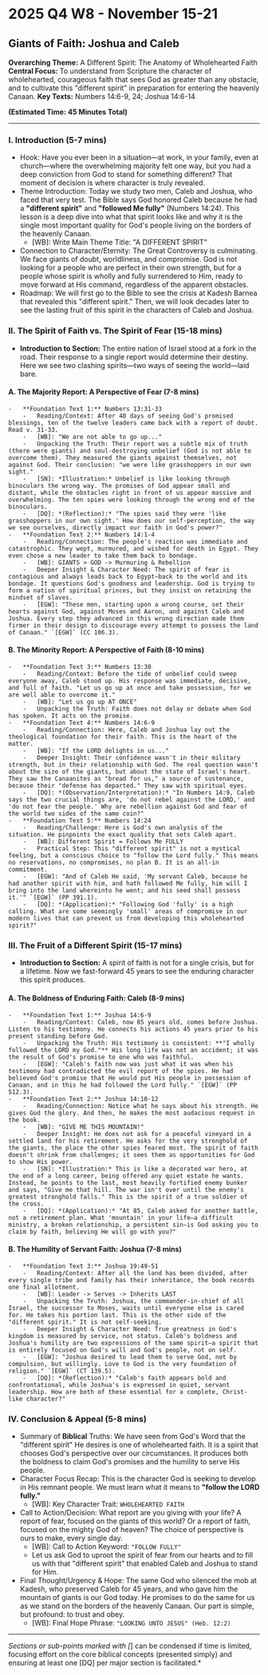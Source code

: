 # 2025 Q4 W8 - November 15-21
## Giants of Faith: Joshua and Caleb

**Overarching Theme:** A Different Spirit: The Anatomy of Wholehearted Faith
**Central Focus:** To understand from Scripture the character of wholehearted, courageous faith that sees God as greater than any obstacle, and to cultivate this "different spirit" in preparation for entering the heavenly Canaan.
**Key Texts:** Numbers 14:6-9, 24; Joshua 14:6-14

**(Estimated Time: 45 Minutes Total)**

---

### I. Introduction (5-7 mins)
-   Hook: Have you ever been in a situation—at work, in your family, even at church—where the overwhelming majority felt one way, but you had a deep conviction from God to stand for something different? That moment of decision is where character is truly revealed.
-   Theme Introduction: Today we study two men, Caleb and Joshua, who faced that very test. The Bible says God honored Caleb because he had a **"different spirit"** and **"followed Me fully"** (Numbers 14:24). This lesson is a deep dive into what that spirit looks like and why it is the single most important quality for God's people living on the borders of the heavenly Canaan.
    -   [WB]: Write Main Theme Title: "A DIFFERENT SPIRIT"
-   Connection to Character/Eternity: The Great Controversy is culminating. We face giants of doubt, worldliness, and compromise. God is not looking for a people who are perfect in their own strength, but for a people whose spirit is wholly and fully surrendered to Him, ready to move forward at His command, regardless of the apparent obstacles.
-   Roadmap: We will first go to the Bible to see the crisis at Kadesh Barnea that revealed this "different spirit." Then, we will look decades later to see the lasting fruit of this spirit in the characters of Caleb and Joshua.

### II. The Spirit of Faith vs. The Spirit of Fear (15-18 mins)
-   **Introduction to Section:** The entire nation of Israel stood at a fork in the road. Their response to a single report would determine their destiny. Here we see two clashing spirits—two ways of seeing the world—laid bare.

#### A. The Majority Report: A Perspective of Fear (7-8 mins)
    -   **Foundation Text 1:** Numbers 13:31-33
        -   Reading/Context: After 40 days of seeing God's promised blessings, ten of the twelve leaders came back with a report of doubt. Read v. 31-33.
        -   [WB]: "We are not able to go up..."
        -   Unpacking the Truth: Their report was a subtle mix of truth (there were giants) and soul-destroying unbelief (God is not able to overcome them). They measured the giants against themselves, not against God. Their conclusion: "we were like grasshoppers in our own sight."
        -   [SN]: *Illustration:* Unbelief is like looking through binoculars the wrong way. The promises of God appear small and distant, while the obstacles right in front of us appear massive and overwhelming. The ten spies were looking through the wrong end of the binoculars.
        -   [DQ]: *(Reflection):* "The spies said they were 'like grasshoppers in our own sight.' How does our self-perception, the way we see ourselves, directly impact our faith in God's power?"
    -   **Foundation Text 2:** Numbers 14:1-4
        -   Reading/Connection: The people's reaction was immediate and catastrophic. They wept, murmured, and wished for death in Egypt. They even chose a new leader to take them back to bondage.
        -   [WB]: GIANTS > GOD -> Murmuring & Rebellion
        -   Deeper Insight & Character Need: The spirit of fear is contagious and always leads back to Egypt—back to the world and its bondage. It questions God's goodness and leadership. God is trying to form a nation of spiritual princes, but they insist on retaining the mindset of slaves.
        -   [EGW]: "These men, starting upon a wrong course, set their hearts against God, against Moses and Aaron, and against Caleb and Joshua. Every step they advanced in this wrong direction made them firmer in their design to discourage every attempt to possess the land of Canaan." `[EGW]` (CC 106.3).

#### B. The Minority Report: A Perspective of Faith (8-10 mins)
    -   **Foundation Text 3:** Numbers 13:30
        -   Reading/Context: Before the tide of unbelief could sweep everyone away, Caleb stood up. His response was immediate, decisive, and full of faith. "Let us go up at once and take possession, for we are well able to overcome it."
        -   [WB]: "Let us go up AT ONCE"
        -   Unpacking the Truth: Faith does not delay or debate when God has spoken. It acts on the promise.
    -   **Foundation Text 4:** Numbers 14:6-9
        -   Reading/Connection: Here, Caleb and Joshua lay out the theological foundation for their faith. This is the heart of the matter.
        -   [WB]: "If the LORD delights in us..."
        -   Deeper Insight: Their confidence wasn't in their military strength, but in their relationship with God. The real question wasn't about the size of the giants, but about the state of Israel's heart. They saw the Canaanites as "bread for us," a source of sustenance, because their "defense has departed." They saw with spiritual eyes.
        -   [DQ]: *(Observation/Interpretation):* "In Numbers 14:9, Caleb says the two crucial things are, 'do not rebel against the LORD,' and 'do not fear the people.' Why are rebellion against God and fear of the world two sides of the same coin?"
    -   **Foundation Text 5:** Numbers 14:24
        -   Reading/Challenge: Here is God's own analysis of the situation. He pinpoints the exact quality that sets Caleb apart.
        -   [WB]: Different Spirit = Follows Me FULLY
        -   Practical Step: This "different spirit" is not a mystical feeling, but a conscious choice to "follow the Lord fully." This means no reservations, no compromises, no plan B. It is an all-in commitment.
        -   [EGW]: "And of Caleb He said, 'My servant Caleb, because he had another spirit with him, and hath followed Me fully, him will I bring into the land whereinto he went; and his seed shall possess it.'" `[EGW]` (PP 391.1).
        -   [DQ]: *(Application):* "Following God 'fully' is a high calling. What are some seemingly 'small' areas of compromise in our modern lives that can prevent us from developing this wholehearted spirit?"

### III. The Fruit of a Different Spirit (15-17 mins)
-   **Introduction to Section:** A spirit of faith is not for a single crisis, but for a lifetime. Now we fast-forward 45 years to see the enduring character this spirit produces.

#### A. The Boldness of Enduring Faith: Caleb (8-9 mins)
    -   **Foundation Text 1:** Joshua 14:6-9
        -   Reading/Context: Caleb, now 85 years old, comes before Joshua. Listen to his testimony. He connects his actions 45 years prior to his present standing before God.
        -   Unpacking the Truth: His testimony is consistent: **"I wholly followed the LORD my God."** His long life was not an accident; it was the result of God's promise to one who was faithful.
        -   [EGW]: "Caleb's faith now was just what it was when his testimony had contradicted the evil report of the spies. He had believed God's promise that He would put His people in possession of Canaan, and in this he had followed the Lord fully." `[EGW]` (PP 512.3).
    -   **Foundation Text 2:** Joshua 14:10-12
        -   Reading/Connection: Notice what he says about his strength. He gives God the glory. And then, he makes the most audacious request in the book.
        -   [WB]: "GIVE ME THIS MOUNTAIN!"
        -   Deeper Insight: He does not ask for a peaceful vineyard in a settled land for his retirement. He asks for the very stronghold of the giants, the place the other spies feared most. The spirit of faith doesn't shrink from challenges; it sees them as opportunities for God to show His power.
        -   [SN]: *Illustration:* This is like a decorated war hero, at the end of a long career, being offered any quiet estate he wants. Instead, he points to the last, most heavily fortified enemy bunker and says, "Give me that hill. The war isn't over until the enemy's greatest stronghold falls." This is the spirit of a true soldier of the cross.
        -   [DQ]: *(Application):* "At 85, Caleb asked for another battle, not a retirement plan. What 'mountain' in your life—a difficult ministry, a broken relationship, a persistent sin—is God asking you to claim by faith, believing He will go with you?"

#### B. The Humility of Servant Faith: Joshua (7-8 mins)
    -   **Foundation Text 3:** Joshua 19:49-51
        -   Reading/Context: After all the land has been divided, after every single tribe and family has their inheritance, the book records one final allotment.
        -   [WB]: Leader -> Serves -> Inherits LAST
        -   Unpacking the Truth: Joshua, the commander-in-chief of all Israel, the successor to Moses, waits until everyone else is cared for. He takes his portion last. This is the other side of the "different spirit." It is not self-seeking.
        -   Deeper Insight & Character Need: True greatness in God's kingdom is measured by service, not status. Caleb's boldness and Joshua's humility are two expressions of the same spirit—a spirit that is entirely focused on God's will and God's people, not on self.
        -   [EGW]: "Joshua desired to lead them to serve God, not by compulsion, but willingly. Love to God is the very foundation of religion." `[EGW]` (CT 139.5).
        -   [DQ]: *(Reflection):* "Caleb's faith appears bold and confrontational, while Joshua's is expressed in quiet, servant leadership. How are both of these essential for a complete, Christ-like character?"

### IV. Conclusion & Appeal (5-8 mins)
-   Summary of **Biblical** Truths: We have seen from God's Word that the "different spirit" He desires is one of wholehearted faith. It is a spirit that chooses God's perspective over our circumstances. It produces both the boldness to claim God's promises and the humility to serve His people.
-   Character Focus Recap: This is the character God is seeking to develop in His remnant people. We must learn what it means to **"follow the LORD fully."**
    -   [WB]: Key Character Trait: `WHOLEHEARTED FAITH`
-   Call to Action/Decision: What report are you giving with your life? A report of fear, focused on the giants of this world? Or a report of faith, focused on the mighty God of heaven? The choice of perspective is ours to make, every single day.
    -   [WB]: Call to Action Keyword: `"FOLLOW FULLY"`
    -   Let us ask God to uproot the spirit of fear from our hearts and to fill us with that "different spirit" that enabled Caleb and Joshua to stand for Him.
-   Final Thought/Urgency & Hope: The same God who silenced the mob at Kadesh, who preserved Caleb for 45 years, and who gave him the mountain of giants is our God today. He promises to do the same for us as we stand on the borders of the heavenly Canaan. Our part is simple, but profound: to trust and obey.
    -   [WB]: Final Hope Phrase: ```"LOOKING UNTO JESUS" (Heb. 12:2)```

---
*Sections or sub-points marked with [*] can be condensed if time is limited, focusing effort on the core biblical concepts (presented simply) and ensuring at least one [DQ] per major section is facilitated.*